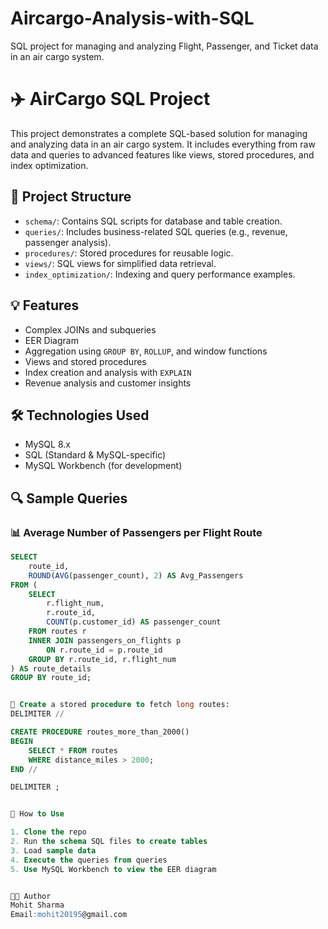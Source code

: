 # Aircargo-Analysis-with-SQL
SQL project for managing and analyzing Flight, Passenger, and Ticket data in an air cargo system.

# ✈️ AirCargo SQL Project

This project demonstrates a complete SQL-based solution for managing and analyzing data in an air cargo system. It includes everything from raw data and queries to advanced features like views, stored procedures, and index optimization.

## 📂 Project Structure

- `schema/`: Contains SQL scripts for database and table creation.
- `queries/`: Includes business-related SQL queries (e.g., revenue, passenger analysis).
- `procedures/`: Stored procedures for reusable logic.
- `views/`: SQL views for simplified data retrieval.
- `index_optimization/`: Indexing and query performance examples.

## 💡 Features

- Complex JOINs and subqueries
- EER Diagram
- Aggregation using `GROUP BY`, `ROLLUP`, and window functions
- Views and stored procedures
- Index creation and analysis with `EXPLAIN`
- Revenue analysis and customer insights

## 🛠 Technologies Used

- MySQL 8.x
- SQL (Standard & MySQL-specific)
- MySQL Workbench (for development)

## 🔍 Sample Queries

### 📊 Average Number of Passengers per Flight Route

```sql
SELECT
    route_id,
    ROUND(AVG(passenger_count), 2) AS Avg_Passengers
FROM (
    SELECT
        r.flight_num,
        r.route_id,
        COUNT(p.customer_id) AS passenger_count
    FROM routes r
    INNER JOIN passengers_on_flights p
        ON r.route_id = p.route_id
    GROUP BY r.route_id, r.flight_num
) AS route_details
GROUP BY route_id;


📌 Create a stored procedure to fetch long routes:
DELIMITER //

CREATE PROCEDURE routes_more_than_2000()
BEGIN
    SELECT * FROM routes
    WHERE distance_miles > 2000;
END //

DELIMITER ;


🏁 How to Use

1. Clone the repo
2. Run the schema SQL files to create tables
3. Load sample data
4. Execute the queries from queries
5. Use MySQL Workbench to view the EER diagram


👨‍💻 Author
Mohit Sharma
Email:mohit20195@gmail.com

